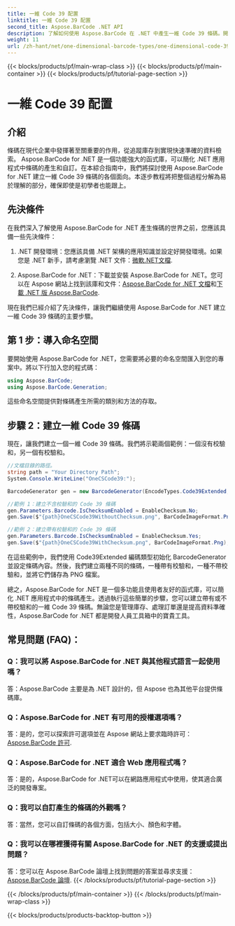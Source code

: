 ```yaml
---
title: 一維 Code 39 配置
linktitle: 一維 Code 39 配置
second_title: Aspose.BarCode .NET API
description: 了解如何使用 Aspose.BarCode 在 .NET 中產生一維 Code 39 條碼。開發人員的分步指南。
weight: 11
url: /zh-hant/net/one-dimensional-barcode-types/one-dimensional-code-39-configuration/
---
```


{{< blocks/products/pf/main-wrap-class >}}
{{< blocks/products/pf/main-container >}}
{{< blocks/products/pf/tutorial-page-section >}}

# 一維 Code 39 配置


## 介紹

條碼在現代企業中發揮著至關重要的作用，從追蹤庫存到實現快速準確的資料檢索。 Aspose.BarCode for .NET 是一個功能強大的函式庫，可以簡化 .NET 應用程式中條碼的產生和自訂。在本綜合指南中，我們將探討使用 Aspose.BarCode for .NET 建立一維 Code 39 條碼的各個面向。本逐步教程將把整個過程分解為易於理解的部分，確保即使是初學者也能跟上。

## 先決條件

在我們深入了解使用 Aspose.BarCode for .NET 產生條碼的世界之前，您應該具備一些先決條件：

1.  .NET 開發環境：您應該具備 .NET 架構的應用知識並設定好開發環境。如果您是 .NET 新手，請考慮瀏覽 .NET 文件：[微軟.NET文檔](https://docs.microsoft.com/en-us/dotnet/).

2. Aspose.BarCode for .NET：下載並安裝 Aspose.BarCode for .NET。您可以在 Aspose 網站上找到該庫和文件：[Aspose.BarCode for .NET 文檔](https://reference.aspose.com/barcode/net/)和[下載 .NET 版 Aspose.BarCode](https://releases.aspose.com/barcode/net/).

現在我們已經介紹了先決條件，讓我們繼續使用 Aspose.BarCode for .NET 建立一維 Code 39 條碼的主要步驟。

## 第 1 步：導入命名空間
要開始使用 Aspose.BarCode for .NET，您需要將必要的命名空間匯入到您的專案中。將以下行加入您的程式碼：

```csharp
using Aspose.BarCode;
using Aspose.BarCode.Generation;
```

這些命名空間提供對條碼產生所需的類別和方法的存取。

## 步驟 2：建立一維 Code 39 條碼

現在，讓我們建立一個一維 Code 39 條碼。我們將示範兩個範例：一個沒有校驗和，另一個有校驗和。

```csharp
//文檔目錄的路徑。
string path = "Your Directory Path";
System.Console.WriteLine("OneCSCode39:");

BarcodeGenerator gen = new BarcodeGenerator(EncodeTypes.Code39Extended, "CODE");

//範例 1：建立不含校驗和的 Code 39 條碼
gen.Parameters.Barcode.IsChecksumEnabled = EnableChecksum.No;
gen.Save($"{path}OneCSCode39WithoutChecksum.png", BarCodeImageFormat.Png);

//範例 2：建立帶有校驗和的 Code 39 條碼
gen.Parameters.Barcode.IsChecksumEnabled = EnableChecksum.Yes;
gen.Save($"{path}OneCSCode39WithChecksum.png", BarCodeImageFormat.Png);
```

在這些範例中，我們使用 Code39Extended 編碼類型初始化 BarcodeGenerator 並設定條碼內容。然後，我們建立兩種不同的條碼，一種帶有校驗和，一種不帶校驗和，並將它們儲存為 PNG 檔案。

總之，Aspose.BarCode for .NET 是一個多功能且使用者友好的函式庫，可以簡化 .NET 應用程式中的條碼產生。透過執行這些簡單的步驟，您可以建立帶有或不帶校驗和的一維 Code 39 條碼。無論您是管理庫存、處理訂單還是提高資料準確性，Aspose.BarCode for .NET 都是開發人員工具箱中的寶貴工具。

## 常見問題 (FAQ)：

### Q：我可以將 Aspose.BarCode for .NET 與其他程式語言一起使用嗎？
答：Aspose.BarCode 主要是為 .NET 設計的，但 Aspose 也為其他平台提供條碼庫。

### Q：Aspose.BarCode for .NET 有可用的授權選項嗎？
答：是的，您可以探索許可選項並在 Aspose 網站上要求臨時許可：[Aspose.BarCode 許可](https://purchase.aspose.com/temporary-license/).

### Q：Aspose.BarCode for .NET 適合 Web 應用程式嗎？
答：是的，Aspose.BarCode for .NET可以在網路應用程式中使用，使其適合廣泛的開發專案。

### Q：我可以自訂產生的條碼的外觀嗎？
答：當然，您可以自訂條碼的各個方面，包括大小、顏色和字體。

### Q：我可以在哪裡獲得有關 Aspose.BarCode for .NET 的支援或提出問題？
答：您可以在 Aspose.BarCode 論壇上找到問題的答案並尋求支援：[Aspose.BarCode 論壇](https://forum.aspose.com/c/barcode/13).
{{< /blocks/products/pf/tutorial-page-section >}}

{{< /blocks/products/pf/main-container >}}
{{< /blocks/products/pf/main-wrap-class >}}

{{< blocks/products/products-backtop-button >}}
